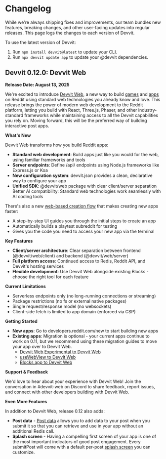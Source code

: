 # Changelog

While we're always shipping fixes and improvements, our team bundles new features, breaking changes, and other user-facing updates into regular releases. This page logs the changes to each version of Devvit.

To use the latest version of Devvit:

1. Run `npm install devvit@latest` to update your CLI.
2. Run `npx devvit update app` to update your @devvit dependencies.

## Devvit 0.12.0: Devvit Web

**Release Date: August 13, 2025**

We're excited to introduce [Devvit Web](./capabilities/devvit-web/devvit_web_overview.mdx), a new way to build [games](./quickstart/quickstart.md) and [apps](./quickstart/quickstart-mod-tool.md) on Reddit using standard web technologies you already know and love. This release brings the power of modern web development to the Reddit platform, letting you build with React, Three.js, Phaser, and other industry-standard frameworks while maintaining access to all the Devvit capabilities you rely on. Moving forward, this will be the preferred way of building interactive post apps.

**What's New**

Devvit Web transforms how you build Reddit apps:

- **Standard web development**: Build apps just like you would for the web, using familiar frameworks and tools
- **Server endpoints**: Define /api/ endpoints using Node.js frameworks like Express.js or Koa
- **New configuration system**: devvit.json provides a clean, declarative way to configure your app
- **Unified SDK**: @devvit/web package with clear client/server separation
  Better AI compatibility: Standard web technologies work seamlessly with AI coding tools

There's also a new [web-based creation flow](https://developers.reddit.com/new/) that makes creating new apps faster:

- A step-by-step UI guides you through the initial steps to create an app
- Automatically builds a playtest subreddit for testing
- Gives you the code you need to access your new app via the terminal

**Key Features**

- **Client/server architecture**: Clear separation between frontend (@devvit/web/client) and backend (@devvit/web/server)
- **Full platform access**: Continued access to Redis, Reddit API, and Devvit's hosting services
- **Flexible development**: Use Devvit Web alongside existing Blocks - choose the right tool for each feature

**Current Limitations**

- Serverless endpoints only (no long-running connections or streaming)
- Package restrictions (no fs or external native packages)
- Single request/response model (no websockets)
- Client-side fetch is limited to app domain (enforced via CSP)

**Getting Started**

- **New apps**: Go to developers.reddit.com/new to start building new apps
- **Existing apps**: Migration is optional - your current apps continue to work on 0.11, but we recommend using these migration guides to move your app over to Devvit Web.
  - [Devvit Web Experimental to Devvit Web](./guides/migrate/devvit-web-experimental.md)
  - [useWebView to Devvit Web](./guides/migrate/inline-web-view.md)
  - [Blocks app to Devvit Web](./guides/migrate/devvit-singleton.md)

**Support & Feedback**

We'd love to hear about your experience with Devvit Web! Join the conversation in #devvit-web on Discord to share feedback, report issues, and connect with other developers building with Devvit Web.

**Even More Features**

In addition to Devvit Web, release 0.12 also adds:

- **Post data** - [Post data](./capabilities/server/post-data.mdx) allows you to add data to your post when you submit it so that you can retrieve and use in your app without an additional Redis call.
- **Splash screen** - Having a compelling first screen of your app is one of the most important indicators of good post engagement. Every submitPost will come with a default per-post [splash screen](./capabilities/server/splash-screen.mdx) you can customize.
